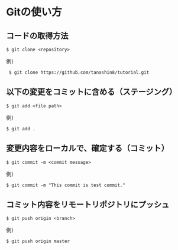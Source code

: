 Gitの使い方
===========

## コードの取得方法

    $ git clone <repository>

例）

     $ git clone https://github.com/tanashin8/tutorial.git

## <file path>以下の変更をコミットに含める（ステージング）

    $ git add <file path>

例）

    $ git add .

## 変更内容をローカルで、確定する（コミット）

    $ git commit -m <commit message>

例）

    $ git commit -m "This commit is test commit."

## コミット内容をリモートリポジトリにプッシュ

    $ git push origin <branch>

例）

    $ git push origin master
